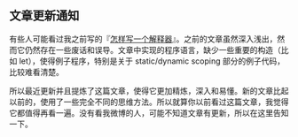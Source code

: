 ## 文章更新通知

有些人可能看过我之前写的『[怎样写一个解释器](http://www.yinwang.org/blog-cn/2012/08/01/interpreter)』。之前的文章虽然深入浅出，然而它仍然存在一些废话和误导。文章中实现的程序语言，缺少一些重要的构造（比如 let），使得例子程序，特别是关于 static/dynamic scoping 部分的例子代码，比较难看清楚。

所以最近更新并且提炼了这篇文章，使得它更加精炼，深入和易懂。新的文章比起以前的，使用了一些完全不同的思维方法。所以就算你以前看过这篇文章，我觉得它都值得再看一遍。没有看我微博的人，可能不知道文章有更新，所以在这里告知一下。
